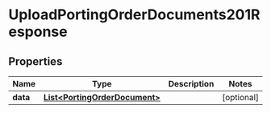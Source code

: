 

# UploadPortingOrderDocuments201Response


## Properties

| Name | Type | Description | Notes |
|------------ | ------------- | ------------- | -------------|
|**data** | [**List&lt;PortingOrderDocument&gt;**](PortingOrderDocument.md) |  |  [optional] |



